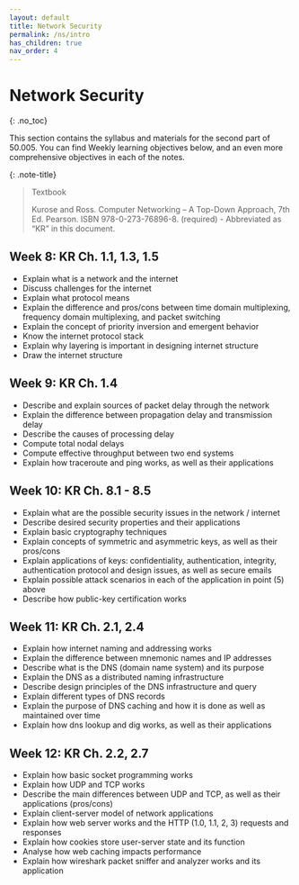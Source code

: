 ```yaml
---
layout: default
title: Network Security
permalink: /ns/intro
has_children: true
nav_order: 4
---
```


# Network Security 
{: .no_toc}

This section contains the syllabus and materials for the second part of 50.005. You can find Weekly learning objectives below, and an even more comprehensive objectives in each of the notes. 

{: .note-title}
> Textbook
> 
> Kurose and Ross. Computer Networking – A Top-Down Approach, 7th Ed. Pearson. ISBN 978-0-273-76896-8. (required) - Abbreviated as “KR” in this document.

## Week 8: KR Ch. 1.1, 1.3, 1.5
* Explain what is a network and the internet
* Discuss challenges for the internet
* Explain what protocol means
* Explain the difference and pros/cons between time domain multiplexing, frequency domain multiplexing, and packet switching
* Explain the concept of priority inversion and emergent behavior
* Know the internet protocol stack
* Explain why layering is important in designing internet structure
* Draw the internet structure
 
## Week 9: KR Ch. 1.4
* Describe and explain sources of packet delay through the network
* Explain the difference between propagation delay and transmission delay
* Describe the causes of processing delay
* Compute total nodal delays
* Compute effective throughput between two end systems 
* Explain how traceroute and ping works, as well as their applications

## Week 10: KR Ch. 8.1 - 8.5
* Explain what are the possible security issues in the network / internet
* Describe desired security properties and their applications
* Explain basic cryptography techniques
* Explain concepts of symmetric and asymmetric keys, as well as their pros/cons
* Explain applications of keys: confidentiality, authentication, integrity, authentication protocol and design issues, as well as secure emails
* Explain possible attack scenarios in each of the application in point (5) above
* Describe how public-key certification works
 
## Week 11: KR Ch. 2.1, 2.4
* Explain how internet naming and addressing works
* Explain the difference between mnemonic names and IP addresses
* Describe what is the DNS (domain name system) and its purpose
* Explain the DNS as a distributed naming infrastructure
* Describe design principles of the DNS infrastructure and query
* Explain different types of DNS records
* Explain the purpose of DNS caching and how it is done as well as maintained over time
* Explain how dns lookup and dig works, as well as their applications
  
## Week 12: KR Ch. 2.2, 2.7
* Explain how basic socket programming works
* Explain how UDP and TCP works
* Describe the main differences between UDP and TCP, as well as their applications (pros/cons)
* Explain client-server model of network applications
* Explain how web server works and the HTTP (1.0, 1.1, 2, 3) requests and responses
* Explain how cookies store user-server state and its function
* Analyse how web caching impacts performance
* Explain how wireshark packet sniffer and analyzer works and its application

